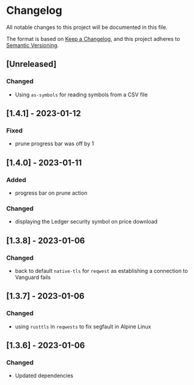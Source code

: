 # Changelog

All notable changes to this project will be documented in this file.

The format is based on [Keep a Changelog](https://keepachangelog.com/en/1.0.0/),
and this project adheres to [Semantic Versioning](https://semver.org/spec/v2.0.0.html).

## [Unreleased]

### Changed

- Using `as-symbols` for reading symbols from a CSV file

## [1.4.1] - 2023-01-12

### Fixed

- prune progress bar was off by 1

## [1.4.0] - 2023-01-11

### Added

- progress bar on prune action

### Changed

- displaying the Ledger security symbol on price download

## [1.3.8] - 2023-01-06

### Changed

- back to default `native-tls` for `reqwest` as establishing a connection to Vanguard fails

## [1.3.7] - 2023-01-06

### Changed

- using `rusttls` in `reqwests` to fix segfault in Alpine Linux

## [1.3.6] - 2023-01-06

### Changed

- Updated dependencies
